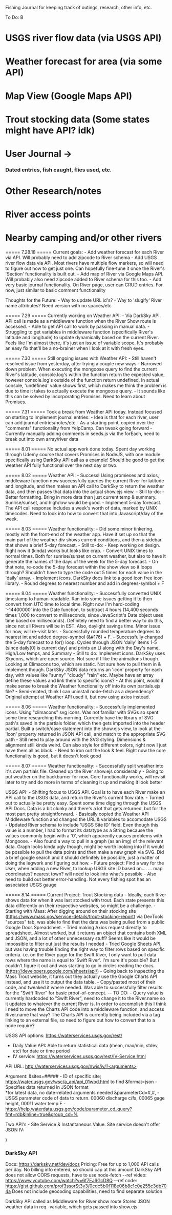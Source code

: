Fishing Journal for keeping track of outings, research, other info, etc.


To Do:
B


# USGS river flow data (via USGS API)
# Weather forecast for area (via some API)
# Map View (Google Maps API)
# Trout stocking data (Some states might have API? idk)
# User Journal ->
### Dated entries, fish caught, flies used, etc.
# Other Research/notes
# River access points
# Nearby camping and/or other rivers


===== 7.28.18 =====
Current goals:
    - Add weather forecast for each River via API. Will probably need to add zipcode to River schema
    - Add USGS river flow data via API. Most rivers have multiple flow markers, so will 
        need to figure out how to get just one. Can hopefully fine-tune it once the River's 'Section'
        functionality is built out.
    - Add map of River via Google Maps API. Will probably also need zipcode added to River schema for this too.
    - Add very basic journal functionality. On River page, user can CRUD entries. For now, just similar
        to basic comment functionality
    
Thoughts for the Future:
    - Way to update URL id's?
    - Way to 'slugify' River name attributes? Need version with no spaces/etc

===== 7.29 =====
Currently working on Weather API:
    - Via DarkSky API. API call is made as a middleware function when the River Show route is accessed.
    - Able to get API call to work by passing in manual data.
    - Struggling to get variables in middleware function (specifically River's latitude and longitude)
        to update dynamically based on the current River. Feels like I'm almost there, it's just an issue
        of variable scope. It's probably an easy fix that'll be a no-brainer when I look at it with fresh eyes.
    
===== 7.30 =====
Still ongoing issues with Weather API:
    - Still haven't resolved issue from yesterday, after trying a couple new ways
    - Narrowed down problem. When executing the mongoose query to find the current River's latitude,
        console.log's within the function return the expected value, however console.log's outside
        of the function return undefined. In actual console, 'undefined' value shows first, which makes
        me think the problem is due to time it takes to actually execute the mongoose query.
    - It sounds like this can be solved by incorporating Promises. Need to learn about Promises.

===== 7.31 =====
Took a break from Weather API today. Instead focused on starting to implement journal entries:
        - Idea is that for each river, user can add journal entries/notes/etc
        - As a starting point, copied over the "comments" functionality from YelpCamp. Can tweak going forward
        - Currently manually adding comments in seeds.js via the forEach, need to break out into own 
           array/river data

===== 8.01 =====
No actual app work done today. Spent day working through Udemy course that covers Promises in NodeJS, with
one module specifically using DarkSky API call as a example! Should be good to get the weather API fully
functional over the next day or two.

===== 8.02 =====
Weather API:
    - Success! Using promieses and axios, middleware function now successfully queries the current River for
        latitude and longitude, and then makes an API call to DarkSky to return the weather data, and then
        passes that data into the actual show.ejs view.
    - Still to-do:
        - Better formatting. Bring in more data than just current temp & summary. Sunrise/sunset, and high/low
            would be good.
        - Implement 5-day forecast. The API call response includes a week's worth of data, marked by
            UNIX timecodes. Need to look into how to convert that into Javascript/day of the week.

===== 8.03 =====
Weather functionality:
    - Did some minor tinkering, mostly with the front-end of the weather app. Have it set up so that the
        main part of the weather div shows current conditions, and then a sidebar that shows a brief
        5-day forecast.
    - Still to-do:
        - Keep working on design. Right now it (kinda) works but looks like crap.
        - Convert UNIX times to normal times. Both for sunrise/sunset on current weather, but also to
            have it generate the names of the days of the week for the 5-day forecast.
        - On that note, re-code the 5-day forecast within the show view so it loops through? Shouldn't
            have to type the code out 5 times for each value in the 'daily' array.
        - Implement icons. DarkSky docs link to a good icon free icon library.
        - Round degrees to nearest number and add in degrees-symbol + F

===== 8.04 =====
Weather functionality:
    - Successfully converted UNIX timestamp to human-readable. Ran into some issues getting it to then convert
        from UTC time to local time. Right now I'm hard-coding '-14400000' into the Date function, to subtract
        4 hours (14,400 seconds times 1,000 to convert to milliseconds, since JavaScript's Date object uses
        time based on milliseconds). Definitely need to find a better way to do this, since not all Rivers will
        be in EST. Also, daylight savings time. Minor issue for now, will re-visit later.
    - Successfully rounded temperature degrees to nearest int and added degree-symbol (&#176) + F.
    - Successfully changed the 5-day forecast to a for() loop. Cycles through JSON 'daily' items 1-5 
        (since daily[0] is current day) and prints an LI along with the Day's name, High/Low temps, and Summary
    - Still to do: Implement icons. DarkSky uses Skycons, which are open source. Not sure if I like the animations
        though. Looking at Climacons too, which are static. Not sure how to pull them in & implement though. DarkSky
        JSON data returns an 'icon' property for each day, with values like "sunny" "cloudy" "rain" etc. Maybe have
        an array define these values and link them to specific icons?
    - At this point, would it make sense to break the Weather functionality off into its own partials.ejs file?
    - Semi-related, think I can uninstall node-fetch as a dependency? Original attempt at Weather API used it,
        but now using axios instead.
        
===== 8.06 =====
Weather functionality:
    - Successfully implemented icons. Using "climacons" svg icons. Was not familiar with SVGs so spent some
        time researching this morning. Currently have the library of SVG path's saved in the partials folder,
        which then gets imported into the header partial. Built a switch/case statement into the show.ejs view,
        to look at the 'icon' property returned in JSON API call, and match to the appropriate SVG path
    - Still need to play around with the SVG styling. Dimensions & alignment still kinda weird. Can also
        style for different colors, right now I just have them all as black.
    - Need to iron out the look & feel. Right now the core functionality is good, but it doesn't look good

===== 8.07 =====
Weather functionality:
        - Successfully split weather into it's own partials file. Cleaned up the River show.ejs considerably
        - Going to put weather on the backburner for now. Core functionality works, will revisit later to
                try and do more in terms of cleaning it up and making it look better

USGS API:
        - Shifting focus to USGS API. Goal is to have each River make an API call to the USGS data, and return
                the River's current flow rate.
        - Turned out to actually be pretty easy. Spent some time digging through the USGS API Docs. Data is
            a bit clunky and there's a lot that gets returned, but for the most part pretty straightforward.
        - Basically copied the Weather API Middleware function and changed the URL & variables to accomodate USGS
        - Updated River schema to include 'USGS Site ID' field. Even though this value is a number, I had to format
            its datatype as a String because the values commonly begin with a '0', which apparently causes problems
            with Mongoose.
        - Also found a way to pull in a graph (as an img) of the relevant data. Graph looks kinda ugly though,
            might be worth looking into if it would be possible to pull the data points and then make a new
            graph via SVG. Did a brief google search and it should definitely be possible, just a matter of
            doing the legwork and figuring out how.
        - Future project: Find a way for the User, when adding a new River, to lookup USGS site ID based on....
            ... map coordinates? nearest town? will need to look into what's possible
        - Also need to build out better error-handling. Not every fishing spot has an associated USGS gauge

===== 8.14 =====
Current Project: Trout Stocking data
    - Ideally, each River shows data for when it was last stocked with trout. Each state presents this data differently on their respective websites, so might be a challenge.
    - Starting with Mass: After digging around on their stocking site (https://www.mass.gov/service-details/trout-stocking-report) via DevTools "sources" tab, was able to find that the data was being pulled from a public Google Docs Spreadsheet.
    - Tried making Axios request directly to spreadsheet. Almost worked, but it returns an object that contains both XML and JSON, and a lot of other unnecessary stuff? Seems like it would be impossible to filter out just the results I needed
    - Tried Google Sheets API, but was having trouble finding the right way to filter rows based on specific criteria. i.e. on the River page for the Swift River, I only want to pull data rows where the name is equal to 'Swift River'. I'm sure it's possible? But I couldn't figure it out and was starting to go in circles reading the docs. (https://developers.google.com/sheets/api/)
    - Going back to inspecting the Mass Trout website, it turns out they actually use the Google Charts API instead, and use it to output the data table.
    - Copy/pasted most of their code, and tweaked it where needed. Was able to successfully filter results for the "Swift River" for basic proof-of-concept.
    -- TO DO:
        - Query value is currently hardcoded to "Swift River", need to change it to the River.name so it updates to whatever the current River is. In order to accomplish this I think I need to move the Charts API code into a middleware function, and access River.name that way? The Charts API is currently being included via a <script src></script> tag linking to an external file, so need to figure out how to convert that to a node require?
    


USGS API options: https://waterservices.usgs.gov/rest/
- Daily Value API: Able to return statistical data (mean, max/min, stdev, etc) for date or time period
- IV service: https://waterservices.usgs.gov/rest/IV-Service.html


API URL:
http://waterservices.usgs.gov/nwis/iv/?<arguments>

Argument:
&sites=#####    -       ID of specific site; https://water.usgs.gov/wsc/a_api/api_01wbd.html to find
&format=json    -       Specifies data returned in JSON format    
*for latest data, no date-related arguments needed
&parameterCd=#,#,      - USGS parameter code of data to return. 00060 discharge c/fs, 00065 gage height, 00011 water temp F - https://help.waterdata.usgs.gov/code/parameter_cd_query?fmt=rdb&inline=true&group_cd=%






Two API's - Site Service & Instantaneous Value. Site service doesn't offer JSON
IV: 


 )
    
### DarkSky API ###
Docs: https://darksky.net/dev/docs
Pricing: Free for up to 1,000 API calls per day. No billing info entered, so should cap at this amount
DarkSky API does not allow CORS requests, have to use node-fetch
--ref video: https://www.youtube.com/watch?v=6f7EJ6GcD8Q
--ref code: https://gist.github.com/prof3ssorSt3v3/0cdc5b0f118e06b8c1c0e255c3db704a
Does not include geocoding capabilities, need to find separate solution

DarkSky API called as Middleware for River show route
Stores JSON weather data in req.-variable, which gets passed into show.ejs

    
    